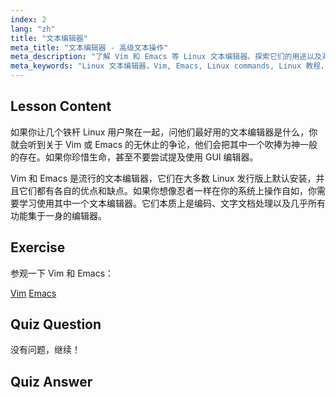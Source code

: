 ```yaml
---
index: 2
lang: "zh"
title: "文本编辑器"
meta_title: "文本编辑器 - 高级文本操作"
meta_description: "了解 Vim 和 Emacs 等 Linux 文本编辑器。探索它们的用途以及对系统导航的重要性。开始你的 Linux 文本编辑器之旅！"
meta_keywords: "Linux 文本编辑器，Vim, Emacs, Linux commands, Linux 教程，Linux 入门，Linux 指南"
---
```


## Lesson Content

如果你让几个铁杆 Linux 用户聚在一起，问他们最好用的文本编辑器是什么，你就会听到关于 Vim 或 Emacs 的无休止的争论，他们会把其中一个吹捧为神一般的存在。如果你珍惜生命，甚至不要尝试提及使用 GUI 编辑器。

Vim 和 Emacs 是流行的文本编辑器，它们在大多数 Linux 发行版上默认安装，并且它们都有各自的优点和缺点。如果你想像忍者一样在你的系统上操作自如，你需要学习使用其中一个文本编辑器。它们本质上是编码、文字文档处理以及几乎所有功能集于一身的编辑器。

## Exercise

参观一下 Vim 和 Emacs：

[Vim](http://www.vim.org/)
[Emacs](https://www.gnu.org/software/emacs/)

## Quiz Question

没有问题，继续！

## Quiz Answer
